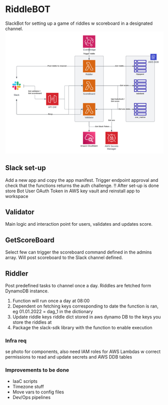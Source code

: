 # RiddleBOT
SlackBot for setting up a game of riddles w scoreboard in a designated channel.
![](imgs/HLARC.png)

## Slack set-up
Add a new app and copy the app manifest. Trigger endpoint approval and check that the functions
returns the auth challenge. 
!! After set-up is done store Bot User OAuth Token in AWS key vault and reinstall app to workspace

## Validator
Main logic and interaction point for users, validates and updates score. 

## GetScoreBoard
Select few can trigger the scoreboard command defined in the admins array. Will post
scoreboard to the Slack channel defined.

## Riddler
Post predefined tasks to channel once a day. Riddles are fetched form DynamoDB 
instance.

1. Function will run once a day at 08:00
2. Dependent on fetching keys corresponding to date the function is ran, eg 01.01.2022 = dag_1 in the dictionary
3. Update riddle keys riddle dict stored in aws dynamo DB to the keys you store the riddles at
4. Package the slack-sdk library with the function to enable execution

### Infra req
se photo for components, also need IAM roles for AWS Lambdas w correct permissions to read and update 
secrets and AWS DDB tables

### Improvements to be done
* IaaC scripts
* Timezone stuff
* Move vars to config files
* Dev/Ops pipelines